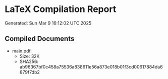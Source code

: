 # LaTeX Compilation Report
Generated: Sun Mar  9 16:12:02 UTC 2025
## Compiled Documents
- main.pdf
  - Size: 32K
  - SHA256: ab96367bf0c458a75536a838611e56a873e018b01f3cd00617884da6879f7db2

